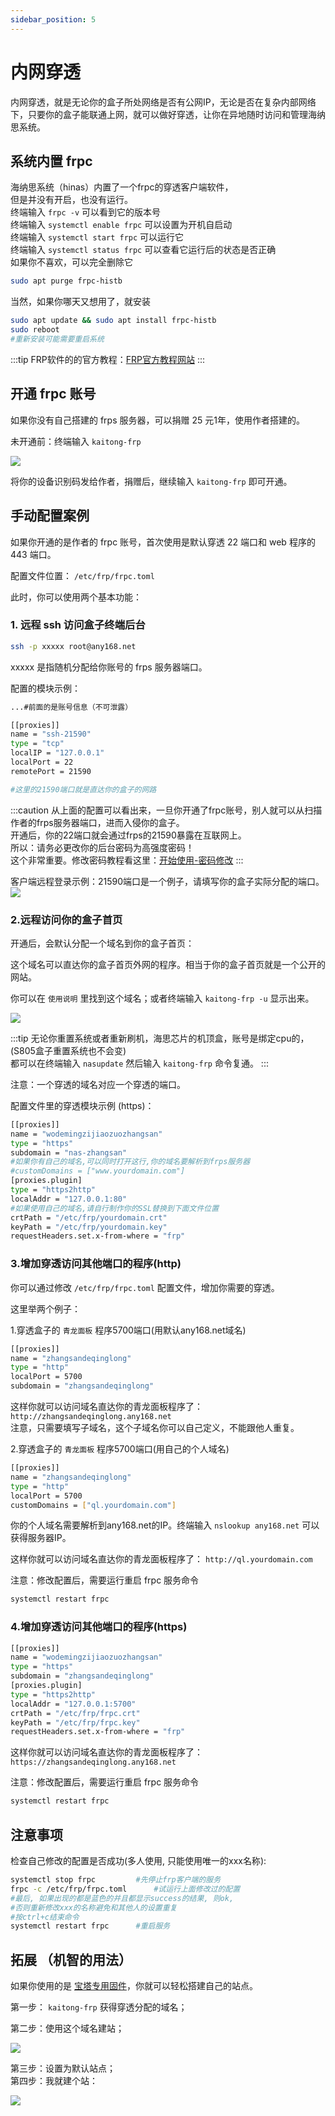 ```yaml
---
sidebar_position: 5
---
```


# 内网穿透

内网穿透，就是无论你的盒子所处网络是否有公网IP，无论是否在复杂内部网络下，只要你的盒子能联通上网，就可以做好穿透，让你在异地随时访问和管理海纳思系统。

## 系统内置 frpc

海纳思系统（hinas）内置了一个frpc的穿透客户端软件，  
但是并没有开启，也没有运行。  
终端输入 ```frpc -v``` 可以看到它的版本号  
终端输入 ```systemctl enable frpc``` 可以设置为开机自启动  
终端输入 ```systemctl start frpc``` 可以运行它  
终端输入 ```systemctl status frpc``` 可以查看它运行后的状态是否正确  
如果你不喜欢，可以完全删除它  

```bash
sudo apt purge frpc-histb
```

当然，如果你哪天又想用了，就安装

```bash
sudo apt update && sudo apt install frpc-histb
sudo reboot
#重新安装可能需要重启系统
```

:::tip
FRP软件的的官方教程：[FRP官方教程网站](https://gofrp.org/zh-cn/docs/)
:::


## 开通 frpc 账号

如果你没有自己搭建的 frps 服务器，可以捐赠 25 元1年，使用作者搭建的。

未开通前：终端输入 `kaitong-frp`  

![](./img/frpc1.jpg)  

将你的设备识别码发给作者，捐赠后，继续输入 `kaitong-frp` 即可开通。


## 手动配置案例

如果你开通的是作者的 frpc 账号，首次使用是默认穿透 22 端口和 web 程序的 443 端口。

配置文件位置： `/etc/frp/frpc.toml`

此时，你可以使用两个基本功能：  

### 1. 远程 ssh 访问盒子终端后台 

```bash
ssh -p xxxxx root@any168.net
```

xxxxx 是指随机分配给你账号的 frps 服务器端口。

配置的模块示例：

```bash
...#前面的是账号信息（不可泄露）

[[proxies]]
name = "ssh-21590"
type = "tcp"
localIP = "127.0.0.1"
localPort = 22
remotePort = 21590

#这里的21590端口就是直达你的盒子的网路
```

:::caution
从上面的配置可以看出来，一旦你开通了frpc账号，别人就可以从扫描作者的frps服务器端口，进而入侵你的盒子。  
开通后，你的22端口就会通过frps的21590暴露在互联网上。  
所以：请务必更改你的后台密码为高强度密码！  
这个非常重要。修改密码教程看这里：[开始使用-密码修改](/docs/tutorial-extras/start#修改密码)
:::

客户端远程登录示例：21590端口是一个例子，请填写你的盒子实际分配的端口。  
![](./img/frpc2.png)

### 2.远程访问你的盒子首页

开通后，会默认分配一个域名到你的盒子首页：

这个域名可以直达你的盒子首页外网的程序。相当于你的盒子首页就是一个公开的网站。

你可以在 `使用说明` 里找到这个域名；或者终端输入 `kaitong-frp -u` 显示出来。

![](./img/frpc3.jpg)

:::tip
无论你重置系统或者重新刷机，海思芯片的机顶盒，账号是绑定cpu的，(S805盒子重置系统也不会变)  
都可以在终端输入 `nasupdate` 然后输入 `kaitong-frp` 命令复通。
:::

注意：一个穿透的域名对应一个穿透的端口。

配置文件里的穿透模块示例 (https)：  

```bash
[[proxies]]
name = "wodemingzijiaozuozhangsan"
type = "https"
subdomain = "nas-zhangsan"
#如果你有自己的域名,可以同时打开这行,你的域名要解析到frps服务器
#customDomains = ["www.yourdomain.com"]
[proxies.plugin]
type = "https2http"
localAddr = "127.0.0.1:80"
#如果使用自己的域名,请自行制作你的SSL替换到下面文件位置
crtPath = "/etc/frp/yourdomain.crt"
keyPath = "/etc/frp/yourdomain.key"
requestHeaders.set.x-from-where = "frp"
```


### 3.增加穿透访问其他端口的程序(http)

你可以通过修改 `/etc/frp/frpc.toml` 配置文件，增加你需要的穿透。

这里举两个例子：  

1.穿透盒子的 `青龙面板` 程序5700端口(用默认any168.net域名)  

```bash
[[proxies]]
name = "zhangsandeqinglong"
type = "http"
localPort = 5700
subdomain = "zhangsandeqinglong"
```

这样你就可以访问域名直达你的青龙面板程序了： `http://zhangsandeqinglong.any168.net`    
注意，只需要填写子域名，这个子域名你可以自己定义，不能跟他人重复。  


2.穿透盒子的 `青龙面板` 程序5700端口(用自己的个人域名)

```bash
[[proxies]]
name = "zhangsandeqinglong"
type = "http"
localPort = 5700
customDomains = ["ql.yourdomain.com"]
```


你的个人域名需要解析到any168.net的IP。终端输入 `nslookup any168.net` 可以获得服务器IP。    

这样你就可以访问域名直达你的青龙面板程序了： `http://ql.yourdomain.com` 

注意：修改配置后，需要运行重启 frpc 服务命令

```bash
systemctl restart frpc
```


### 4.增加穿透访问其他端口的程序(https)

```bash
[[proxies]]
name = "wodemingzijiaozuozhangsan"
type = "https"
subdomain = "zhangsandeqinglong"
[proxies.plugin]
type = "https2http"
localAddr = "127.0.0.1:5700"
crtPath = "/etc/frp/frpc.crt"
keyPath = "/etc/frp/frpc.key"
requestHeaders.set.x-from-where = "frp"
```

这样你就可以访问域名直达你的青龙面板程序了： `https://zhangsandeqinglong.any168.net` 

注意：修改配置后，需要运行重启 frpc 服务命令

```bash
systemctl restart frpc
```


## 注意事项

检查自己修改的配置是否成功(多人使用, 只能使用唯一的xxx名称):   
```bash
systemctl stop frpc			#先停止frp客户端的服务
frpc -c /etc/frp/frpc.toml		#试运行上面修改过的配置
#最后, 如果出现的都是蓝色的并且都显示success的结果, 则ok,
#否则重新修改xxx的名称避免和其他人的设置重复
#按ctrl+c结束命令
systemctl restart frpc		#重启服务
```

## 拓展 （机智的用法）

如果你使用的是 [宝塔专用固件](/baota)，你就可以轻松搭建自己的站点。   

第一步： `kaitong-frp` 获得穿透分配的域名；   

第二步：使用这个域名建站；  

![](./img/frpc4.jpg)  

第三步：设置为默认站点；  
第四步：我就建个站：  

![](./img/frpc5.jpg)






